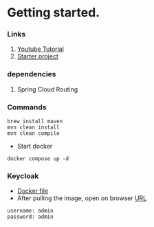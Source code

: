 # Getting started.
### Links
1. [Youtube Tutorial](https://www.youtube.com/watch?v=NpdG3lmKJ5g&list=PLSVW22jAG8pDeU80nDzbUgr8qqzEMppi8&index=1&ab_channel=ProgrammingTechie)
2. [Starter project](https://start.spring.io/)

### dependencies
1. Spring Cloud Routing

### Commands
```
brew install maven
mvn clean install
mvn clean compile
```
- Start docker
```
docker compose up -d
```

### Keycloak
- [Docker file](https://programmingtechie.com/articles/spring-boot-microservices-tutorial-part-4)
- After pulling the image, open on browser [URL](http://localhost:8181)
```
username: admin
password: admin
```